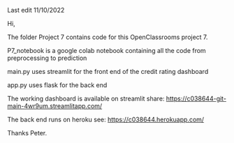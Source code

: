 Last edit 11/10/2022

Hi,

The folder Project 7 contains code for this OpenClassrooms project 7.

P7_notebook is a google colab notebook containing all the code from preprocessing to prediction

main.py uses streamlit for the front end of the credit rating dashboard

app.py uses flask for the back end

The working dashboard is available on streamlit share: https://c038644-git-main-4wr9um.streamlitapp.com/

The back end runs on heroku see: https://c038644.herokuapp.com/

Thanks Peter.
